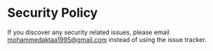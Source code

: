 # Security Policy

If you discover any security related issues, please email mohammedaktaa1995@gmail.com instead of using the issue tracker.
